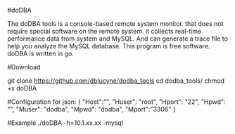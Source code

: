 #doDBA

The doDBA tools is a console-based remote system monitor. 
that does not require special software on the remote system.
it collects real-time performance data from system and MySQL. 
And can generate a trace file to help you analyze the MySQL database.
This program is free software.
doDBA is written in go.

#Download

git clone https://github.com/dblucyne/dodba_tools
cd dodba_tools/
chmod +x doDBA 

#Configuration 
for json:
{
"Host":"",
"Huser": "root",
"Hport": "22",
"Hpwd":  "",
"Muser": "dodba",
"Mpwd":  "dodba",
"Mport":"3306"
}

#Example 
./doDBA -h=10.1.xx.xx -mysql